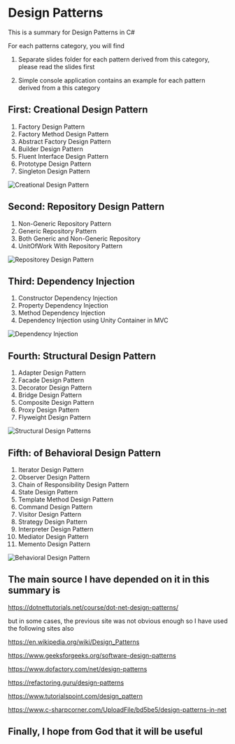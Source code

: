 # Design Patterns 

This is a summary for Design Patterns in C#

For each patterns category, you will find

1. Separate slides folder for each pattern  derived from this category, please read the slides first

2. Simple console application contains an example for each pattern derived from a this category

## First: Creational Design Pattern 

1. Factory Design Pattern
2. Factory Method Design Pattern
3. Abstract Factory Design Pattern
4. Builder Design Pattern
5. Fluent Interface Design Pattern
6. Prototype Design Pattern
7. Singleton Design Pattern

![Creational Design Pattern](https://user-images.githubusercontent.com/81900786/117321200-38b5ea80-ae8d-11eb-9e62-1f4ba615d995.png)

## Second: Repository Design Pattern 

1. Non-Generic Repository Pattern
2. Generic Repository Pattern
3. Both Generic and Non-Generic Repository
4. UnitOfWork With Repository Pattern

![Repositorey Design Pattern](https://user-images.githubusercontent.com/81900786/115156135-2c572280-a083-11eb-9a5f-958a064e2904.png)

## Third: Dependency Injection 

1. Constructor Dependency Injection
2. Property Dependency Injection
3. Method Dependency Injection
4. Dependency Injection using Unity Container in MVC

![Dependency Injection](https://user-images.githubusercontent.com/81900786/115156854-a50bae00-a086-11eb-85e5-d7ff039d3f46.png)

## Fourth: Structural Design Pattern 

1. Adapter Design Pattern
2. Facade Design Pattern
3. Decorator Design Pattern
4. Bridge Design Pattern
5. Composite Design Pattern
6. Proxy Design Pattern
7. Flyweight Design Pattern

![Structural Design Patterns](https://user-images.githubusercontent.com/81900786/120889907-c3f6dd00-c5ff-11eb-8749-e0912ee8dc45.png)

## Fifth: of Behavioral Design Pattern 

1. Iterator Design Pattern
2. Observer Design Pattern
3. Chain of Responsibility Design Pattern
4. State Design Pattern
5. Template Method Design Pattern
6. Command Design Pattern
7. Visitor Design Pattern
8. Strategy Design Pattern
9. Interpreter Design Pattern
10. Mediator Design Pattern
11. Memento Design Pattern

![Behavioral Design Pattern](https://user-images.githubusercontent.com/81900786/128635853-bd40b547-e62d-4776-a91e-df1ac777868f.png)


## The main source I have depended on it in this summary is

https://dotnettutorials.net/course/dot-net-design-patterns/

but in some cases, the previous site was not obvious enough so I have used  the 
following sites also

https://en.wikipedia.org/wiki/Design_Patterns

https://www.geeksforgeeks.org/software-design-patterns

https://www.dofactory.com/net/design-patterns

https://refactoring.guru/design-patterns

https://www.tutorialspoint.com/design_pattern

https://www.c-sharpcorner.com/UploadFile/bd5be5/design-patterns-in-net


## Finally, I hope from God that it will be useful  
